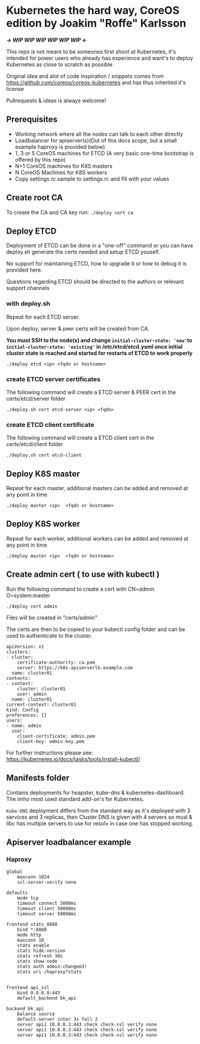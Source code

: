 # Kubernetes the hard way, CoreOS edition by Joakim "Roffe" Karlsson

_**-> WIP WIP WIP WIP WIP WIP <-**_

This repo is not meant to be someones first shoot at Kubernetes, it's intended for power users who already has experience and want's to deploy Kubernetes as close to scratch as possible

Original idea and alot of code inspiration / snippets comes from https://github.com/coreos/coreos-kubernetes and has thus inherited it's license

Pullrequests & ideas is always welcome!

## Prerequisites

* Working network where all the nodes can talk to each other directly
* Loadbalancer for apiserver(s)(Out of this docs scope, but a small example haproxy is provided below)
* 1, 3 or 5 CoreOS machines for ETCD (A very basic one-time bootstrap is offered by this repo)
* N+1 CoreOS machines for K8S masters
* N CoreOS Machines for K8S workers
* Copy settings.rc.sample to settings.rc and fill with your values

## Create root CA

To create the CA and CA key run:
`./deploy cert ca`

## Deploy ETCD
Deployment of ETCD can be done in a "one-off" command or you can have deploy.sh generate the certs needed and setup ETCD youself.

No support for maintaining ETCD, how to upgrade it or how to debug it is provided here. 

Questions regarding ETCD should be directed to the authors or relevant support channels

### with deploy.sh

Repeat for each ETCD server.

Upon deploy, server & peer certs will be created from CA.

**You must SSH to the node(s) and change `initial-cluster-state: 'new'`to `initial-cluster-state: 'existing'` in /etc/etcd/etcd.yaml once initial cluster state is reached and started for restarts of ETCD to work properly**

`./deploy etcd <ip> <fqdn or hostname>`

### create ETCD server certificates

The following command will create a ETCD server & PEER cert in the certs/etcd/server folder

`./deploy.sh cert etcd-server <ip> <fqdn>`

### create ETCD client certificate

The following command will create a ETCD client cert in the certs/etcd/client folder

`./deploy.sh cert etcd-client`

## Deploy K8S master

Repeat for each master, additional masters can be added and removed at any point in time

`./deploy master <ip>  <fqdn or hostname>`

## Deploy K8S worker

Repeat for each worker, additional workers can be added and removed at any point in time

`./deploy master <ip>  <fqdn or hostname>`

## Create admin cert ( to use with kubectl )

Run the following command to create a cert with CN=admin O=system:master

`./deploy cert admin`

Files will be created in "certs/admin"

The certs are then to be copied to your kubectl config folder and can be used to authenticate to the cluster.

```text
apiVersion: v1
clusters:
- cluster:
    certificate-authority: ca.pem
    server: https://k8s-apiserverlb.example.com
  name: cluster01
contexts:
- context:
    cluster: cluster01
    user: admin
  name: cluster01
current-context: cluster01
kind: Config
preferences: {}
users:
- name: admin
  user:
    client-certificate: admin.pem
    client-key: admin-key.pem
```

For further instructions please see: https://kubernetes.io/docs/tasks/tools/install-kubectl/

## Manifests folder

Contains deployments for heapster, kube-dns & kubernetes-dashboard. The imho most used standard add-on's for Kubernetes.

`Kube-DNS` deployment differs from the standard way as it's deployed with 3 services and 3 replicas,
then Cluster DNS is given with 4 servers so musl & libc has multiple servers to use for resolv in case one has stopped working.

## Apiserver loadbalancer example

### Haproxy

```text
global
    maxconn 1024
    ssl-server-verify none

defaults
    mode tcp
    timeout connect 5000ms
    timeout client 50000ms
    timeout server 50000ms

frontend stats_8888
    bind *:8888
    mode http
    maxconn 10
    stats enable
    stats hide-version
    stats refresh 30s
    stats show-node
    stats auth admin:changem3!
    stats uri /haproxy?stats


frontend api_ssl
    bind 0.0.0.0:443
    default_backend bk_api

backend bk_api
    balance source
    default-server inter 3s fall 2
    server api1 10.0.0.1:443 check check-ssl verify none
    server api1 10.0.0.2:443 check check-ssl verify none
    server api1 10.0.0.3:443 check check-ssl verify none
```
